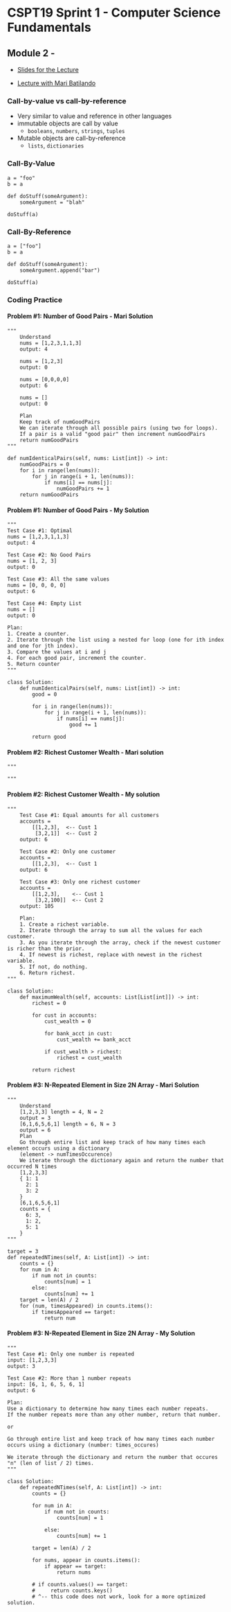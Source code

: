 # CSPT19 Sprint 1 - Computer Science Fundamentals 

## Module 2 - 

* [Slides for the Lecture](https://docs.google.com/presentation/d/1DvNMZRgjrPGl1HILwWUsNMedGASS0Wu-qLBv-Uxy2dM/edit#slide=id.gaa30d91d4b_0_139)

* [Lecture with Mari Batilando]()

### Call-by-value vs call-by-reference
* Very similar to value and reference in other languages
* immutable objects are call by value 
    * `booleans`, `numbers`, `strings`, `tuples`
* Mutable objects are call-by-reference 
    * `lists`, `dictionaries`

### Call-By-Value
    a = "foo"
    b = a

    def doStuff(someArgument):
        someArgument = "blah"

    doStuff(a)

### Call-By-Reference
    a = ["foo"]
    b = a

    def doStuff(someArgument):
        someArgument.append("bar")

    doStuff(a)

### Coding Practice

#### Problem #1: Number of Good Pairs - Mari Solution
```
"""
    Understand
    nums = [1,2,3,1,1,3]
    output: 4
    
    nums = [1,2,3]
    output: 0
    
    nums = [0,0,0,0]
    output: 6
    
    nums = []
    output: 0
    
    Plan
    Keep track of numGoodPairs
    We can iterate through all possible pairs (using two for loops).
    If a pair is a valid "good pair" then increment numGoodPairs
    return numGoodPairs
"""

def numIdenticalPairs(self, nums: List[int]) -> int:
    numGoodPairs = 0
    for i in range(len(nums)):
        for j in range(i + 1, len(nums)):
            if nums[i] == nums[j]:
                numGoodPairs += 1
    return numGoodPairs
```

#### Problem #1: Number of Good Pairs - My Solution

```
"""
Test Case #1: Optimal
nums = [1,2,3,1,1,3]
output: 4

Test Case #2: No Good Pairs
nums = [1, 2, 3]
output: 0

Test Case #3: All the same values
nums = [0, 0, 0, 0]
output: 6

Test Case #4: Empty List
nums = []
output: 0

Plan:
1. Create a counter.
2. Iterate through the list using a nested for loop (one for ith index and one for jth index).
3. Compare the values at i and j
4. For each good pair, increment the counter.
5. Return counter
"""

class Solution:
    def numIdenticalPairs(self, nums: List[int]) -> int:
        good = 0
        
        for i in range(len(nums)):
            for j in range(i + 1, len(nums)):
                if nums[i] == nums[j]:
                    good += 1
                    
        return good
```

#### Problem #2: Richest Customer Wealth - Mari solution

```
"""

"""
```

#### Problem #2: Richest Customer Wealth - My solution

```
"""
    Test Case #1: Equal amounts for all customers
    accounts = 
        [[1,2,3],  <-- Cust 1
         [3,2,1]]  <-- Cust 2
    output: 6
    
    Test Case #2: Only one customer
    accounts = 
        [[1,2,3],  <-- Cust 1
    output: 6
    
    Test Case #3: Only one richest customer
    accounts = 
        [[1,2,3],    <-- Cust 1
         [3,2,100]]  <-- Cust 2
    output: 105
    
    Plan:
    1. Create a richest variable.
    2. Iterate through the array to sum all the values for each customer.
    3. As you iterate through the array, check if the newest customer is richer than the prior.
    4. If newest is richest, replace with newest in the richest variable.
    5. If not, do nothing.
    6. Return richest.
"""

class Solution:
    def maximumWealth(self, accounts: List[List[int]]) -> int:
        richest = 0
        
        for cust in accounts:
            cust_wealth = 0
            
            for bank_acct in cust:
                cust_wealth += bank_acct
                
            if cust_wealth > richest:
                richest = cust_wealth
                
        return richest
```

#### Problem #3: N-Repeated Element in Size 2N Array - Mari Solution
```
"""
    Understand
    [1,2,3,3] length = 4, N = 2
    output = 3
    [6,1,6,5,6,1] length = 6, N = 3
    output = 6
    Plan
    Go through entire list and keep track of how many times each element occurs using a dictionary
    (element -> numTimesOccurence)
    We iterate through the dictionary again and return the number that occurred N times
    [1,2,3,3]
    { 1: 1
      2: 1
      3: 2
    }
    [6,1,6,5,6,1]
    counts = {
      6: 3,
      1: 2,
      5: 1
    }
"""

target = 3
def repeatedNTimes(self, A: List[int]) -> int:
    counts = {}
    for num in A:
        if num not in counts:
            counts[num] = 1
        else:
            counts[num] += 1
    target = len(A) / 2
    for (num, timesAppeared) in counts.items():
        if timesAppeared == target:
            return num
```

#### Problem #3: N-Repeated Element in Size 2N Array - My Solution

```
"""
Test Case #1: Only one number is repeated
input: [1,2,3,3]
output: 3

Test Case #2: More than 1 number repeats
input: [6, 1, 6, 5, 6, 1]
output: 6

Plan:
Use a dictionary to determine how many times each number repeats.
If the number repeats more than any other number, return that number.

or

Go through entire list and keep track of how many times each number occurs using a dictionary (number: times_occures)

We iterate through the dictionary and return the number that occures "n" (len of list / 2) times.
"""

class Solution:
    def repeatedNTimes(self, A: List[int]) -> int:
        counts = {}
        
        for num in A:
            if num not in counts:
                counts[num] = 1
                
            else:
                counts[num] += 1
                
        target = len(A) / 2
        
        for nums, appear in counts.items():
            if appear == target:
                return nums
        
        # if counts.values() == target:
        #     return counts.keys()
        # ^-- this code does not work, look for a more optimized solution.
```